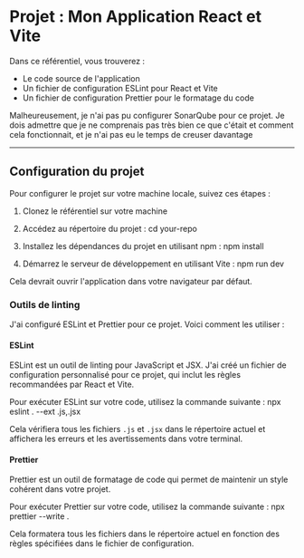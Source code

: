# Projet : Mon Application React et Vite

Dans ce référentiel, vous trouverez :

- Le code source de l'application
- Un fichier de configuration ESLint pour React et Vite
- Un fichier de configuration Prettier pour le formatage du code

Malheureusement, je n'ai pas pu configurer SonarQube pour ce projet. Je dois admettre que je ne comprenais pas très bien ce que c'était et comment cela fonctionnait, et je n'ai pas eu le temps de creuser davantage

---

## Configuration du projet

Pour configurer le projet sur votre machine locale, suivez ces étapes :

1. Clonez le référentiel sur votre machine


2. Accédez au répertoire du projet :
cd your-repo


3. Installez les dépendances du projet en utilisant npm :
npm install


4. Démarrez le serveur de développement en utilisant Vite :
npm run dev


Cela devrait ouvrir l'application dans votre navigateur par défaut.

### Outils de linting

J'ai configuré ESLint et Prettier pour ce projet. Voici comment les utiliser :

#### ESLint

ESLint est un outil de linting pour JavaScript et JSX. J'ai créé un fichier de configuration personnalisé pour ce projet, qui inclut les règles recommandées par React et Vite.

Pour exécuter ESLint sur votre code, utilisez la commande suivante :
npx eslint . --ext .js,.jsx


Cela vérifiera tous les fichiers `.js` et `.jsx` dans le répertoire actuel et affichera les erreurs et les avertissements dans votre terminal.

#### Prettier

Prettier est un outil de formatage de code qui permet de maintenir un style cohérent dans votre projet. 

Pour exécuter Prettier sur votre code, utilisez la commande suivante :
npx prettier --write .


Cela formatera tous les fichiers dans le répertoire actuel en fonction des règles spécifiées dans le fichier de configuration.
